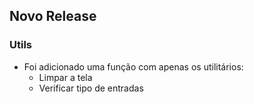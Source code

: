 ## Novo Release

### Utils

- Foi adicionado uma função com apenas os utilitários:
    - Limpar a tela
    - Verificar tipo de entradas
